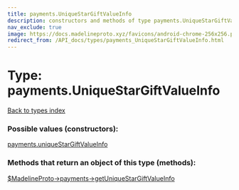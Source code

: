 ```yaml
---
title: payments.UniqueStarGiftValueInfo
description: constructors and methods of type payments.UniqueStarGiftValueInfo
nav_exclude: true
image: https://docs.madelineproto.xyz/favicons/android-chrome-256x256.png
redirect_from: /API_docs/types/payments_UniqueStarGiftValueInfo.html
---
```

# Type: payments.UniqueStarGiftValueInfo
[Back to types index](index.html)



### Possible values (constructors):

[payments.uniqueStarGiftValueInfo](/API_docs/constructors/payments.uniqueStarGiftValueInfo.html)  



### Methods that return an object of this type (methods):

[$MadelineProto->payments->getUniqueStarGiftValueInfo](/API_docs/methods/payments.getUniqueStarGiftValueInfo.html)  



